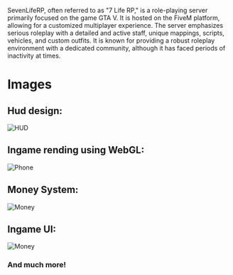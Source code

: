 SevenLifeRP, often referred to as "7 Life RP," is a role-playing server primarily focused on the game GTA V. It is hosted on the FiveM platform, allowing for a customized multiplayer experience. The server emphasizes serious roleplay with a detailed and active staff, unique mappings, scripts, vehicles, and custom outfits. It is known for providing a robust roleplay environment with a dedicated community, although it has faced periods of inactivity at times.

# Images
## Hud design: 
![HUD](https://i.ibb.co/VJFL5J6/Desktop2-1.png)
## Ingame rending using WebGL: 
![Phone](https://i.ibb.co/tbZP8TY/Screenshot-199.png)
## Money System: 
![Money](https://i.ibb.co/X7Q1BJn/Screenshot-241.png)
## Ingame UI: 
![Money](https://i.ibb.co/tmWgtMt/Screenshot-377.png)

### And much more!
